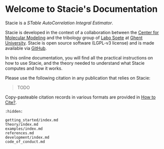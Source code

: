 # Welcome to Stacie's Documentation

Stacie is a *STable AutoCorrelation Integral Estimator*.

Stacie is developed in the context of a collaboration between
the [Center for Molecular Modeling](https://molmod.ugent.be/)
and the tribology group of [Labo Soete](https://www.ugent.be/ea/emsme/en/research/soete)
at [Ghent University](https://ugent.be/).
Stacie is open source software (LGPL-v3 license) and is made available via
[GitHub](https://molmod.ugent.be/).

In this online documentation, you will find all the practical instructions on how to use Stacie,
and the theory needed to understand what Stacie computes and how it works.

Please use the following citation in any publication that relies on Stacie:

> TODO

Copy-pasteable citation records in various formats are provided in [How to Cite?](getting_started/cite.md).

```{toctree}
:hidden:

getting_started/index.md
theory/index.md
examples/index.md
references.md
development/index.md
code_of_conduct.md
```
